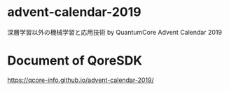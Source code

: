# advent-calendar-2019
深層学習以外の機械学習と応用技術 by QuantumCore Advent Calendar 2019

# Document of QoreSDK
https://qcore-info.github.io/advent-calendar-2019/
